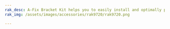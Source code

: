 ```yaml
---
rak_desc: A-Fix Bracket Kit helps you to easily install and optimally position your antennas for any use case scenario.
rak_img: /assets/images/accessories/rak9720/rak9720.png

---
```


<rk-redirect to="/Product-Categories/Accessories/RAK9720/Overview/" />
